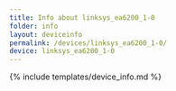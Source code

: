```yaml
---
title: Info about linksys_ea6200_1-0
folder: info
layout: deviceinfo
permalink: /devices/linksys_ea6200_1-0/
device: linksys_ea6200_1-0
---
```

{% include templates/device_info.md %}
